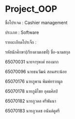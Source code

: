 # Project_OOP

ชื่อโปรเจค : Cashier management

ประเภท : Software 

รายละเอียดโปรเจ็ก :

รหัสนักศึกษา(เรียงตามเลขที่) ชื่อ-นามสกุล

65070031 นายจารุพงศ์ ทองมาก

65070096 นายธนวัฒน์ สอนสระน้อย

65070176 นายภูพาน พิมพ์ทรายมูล

65070178 นายภูมิไชย อุดมศิลป์

65070182 นายภูวดล  ศรีพันนา

65070183 นายภูวเดช อนันต์คูศรี
